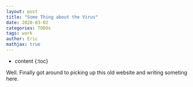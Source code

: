 ```yaml
---
layout: post
title: "Some Thing about the Virus"
date: 2020-03-02
categories: TODOs
tags: work
author: Eric
mathjax: true
---
```

* content
{:toc}


Well. Finally got around to picking up this old website and writing someting here.   





